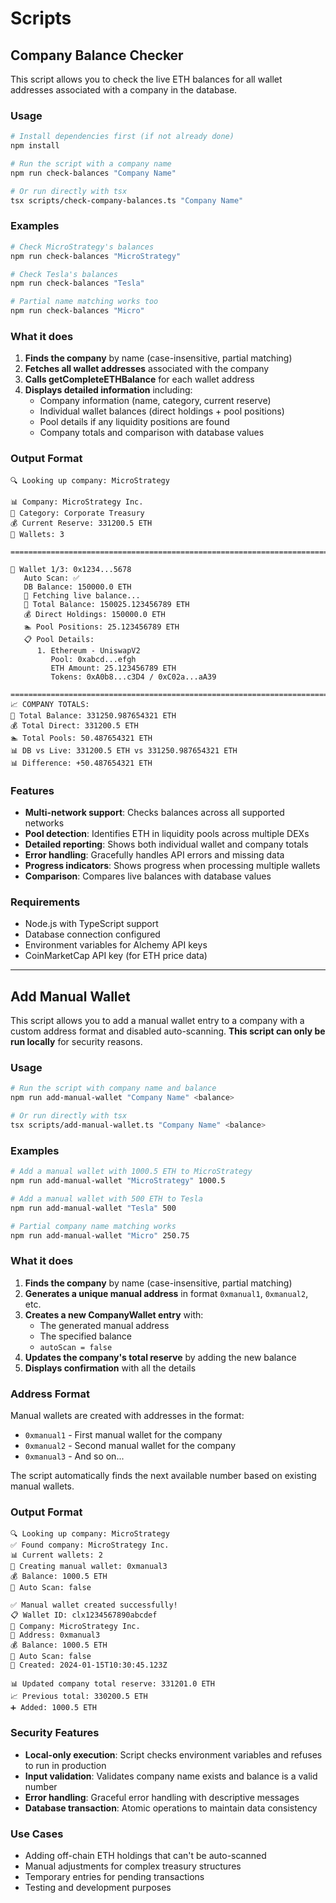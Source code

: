 # Scripts

## Company Balance Checker

This script allows you to check the live ETH balances for all wallet addresses associated with a company in the database.

### Usage

```bash
# Install dependencies first (if not already done)
npm install

# Run the script with a company name
npm run check-balances "Company Name"

# Or run directly with tsx
tsx scripts/check-company-balances.ts "Company Name"
```

### Examples

```bash
# Check MicroStrategy's balances
npm run check-balances "MicroStrategy"

# Check Tesla's balances
npm run check-balances "Tesla"

# Partial name matching works too
npm run check-balances "Micro"
```

### What it does

1. **Finds the company** by name (case-insensitive, partial matching)
2. **Fetches all wallet addresses** associated with the company
3. **Calls getCompleteETHBalance** for each wallet address
4. **Displays detailed information** including:
   - Company information (name, category, current reserve)
   - Individual wallet balances (direct holdings + pool positions)
   - Pool details if any liquidity positions are found
   - Company totals and comparison with database values

### Output Format

```
🔍 Looking up company: MicroStrategy

📊 Company: MicroStrategy Inc.
📝 Category: Corporate Treasury
💰 Current Reserve: 331200.5 ETH
🔗 Wallets: 3

================================================================================

📍 Wallet 1/3: 0x1234...5678
   Auto Scan: ✅
   DB Balance: 150000.0 ETH
   🔄 Fetching live balance...
   💎 Total Balance: 150025.123456789 ETH
   💰 Direct Holdings: 150000.0 ETH
   🏊 Pool Positions: 25.123456789 ETH
   📋 Pool Details:
      1. Ethereum - UniswapV2
         Pool: 0xabcd...efgh
         ETH Amount: 25.123456789 ETH
         Tokens: 0xA0b8...c3D4 / 0xC02a...aA39

================================================================================
📈 COMPANY TOTALS:
💎 Total Balance: 331250.987654321 ETH
💰 Total Direct: 331200.5 ETH
🏊 Total Pools: 50.487654321 ETH
📊 DB vs Live: 331200.5 ETH vs 331250.987654321 ETH
📊 Difference: +50.487654321 ETH
```

### Features

- **Multi-network support**: Checks balances across all supported networks
- **Pool detection**: Identifies ETH in liquidity pools across multiple DEXs
- **Detailed reporting**: Shows both individual wallet and company totals
- **Error handling**: Gracefully handles API errors and missing data
- **Progress indicators**: Shows progress when processing multiple wallets
- **Comparison**: Compares live balances with database values

### Requirements

- Node.js with TypeScript support
- Database connection configured
- Environment variables for Alchemy API keys
- CoinMarketCap API key (for ETH price data)

---

## Add Manual Wallet

This script allows you to add a manual wallet entry to a company with a custom address format and disabled auto-scanning. **This script can only be run locally** for security reasons.

### Usage

```bash
# Run the script with company name and balance
npm run add-manual-wallet "Company Name" <balance>

# Or run directly with tsx
tsx scripts/add-manual-wallet.ts "Company Name" <balance>
```

### Examples

```bash
# Add a manual wallet with 1000.5 ETH to MicroStrategy
npm run add-manual-wallet "MicroStrategy" 1000.5

# Add a manual wallet with 500 ETH to Tesla
npm run add-manual-wallet "Tesla" 500

# Partial company name matching works
npm run add-manual-wallet "Micro" 250.75
```

### What it does

1. **Finds the company** by name (case-insensitive, partial matching)
2. **Generates a unique manual address** in format `0xmanual1`, `0xmanual2`, etc.
3. **Creates a new CompanyWallet entry** with:
   - The generated manual address
   - The specified balance
   - `autoScan = false`
4. **Updates the company's total reserve** by adding the new balance
5. **Displays confirmation** with all the details

### Address Format

Manual wallets are created with addresses in the format:

- `0xmanual1` - First manual wallet for the company
- `0xmanual2` - Second manual wallet for the company
- `0xmanual3` - And so on...

The script automatically finds the next available number based on existing manual wallets.

### Output Format

```
🔍 Looking up company: MicroStrategy
✅ Found company: MicroStrategy Inc.
📊 Current wallets: 2
🔧 Creating manual wallet: 0xmanual3
💰 Balance: 1000.5 ETH
🔄 Auto Scan: false

✅ Manual wallet created successfully!
📋 Wallet ID: clx1234567890abcdef
🏢 Company: MicroStrategy Inc.
📍 Address: 0xmanual3
💰 Balance: 1000.5 ETH
🔄 Auto Scan: false
📅 Created: 2024-01-15T10:30:45.123Z

📊 Updated company total reserve: 331201.0 ETH
📈 Previous total: 330200.5 ETH
➕ Added: 1000.5 ETH
```

### Security Features

- **Local-only execution**: Script checks environment variables and refuses to run in production
- **Input validation**: Validates company name exists and balance is a valid number
- **Error handling**: Graceful error handling with descriptive messages
- **Database transaction**: Atomic operations to maintain data consistency

### Use Cases

- Adding off-chain ETH holdings that can't be auto-scanned
- Manual adjustments for complex treasury structures
- Temporary entries for pending transactions
- Testing and development purposes
